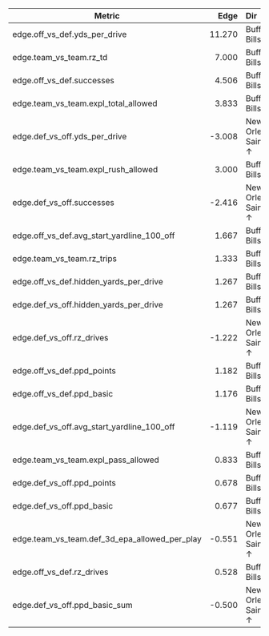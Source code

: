 | Metric | Edge | Dir |
|---|---:|:---|
| edge.off_vs_def.yds_per_drive | 11.270 | Buffalo Bills ↑ |
| edge.team_vs_team.rz_td | 7.000 | Buffalo Bills ↑ |
| edge.off_vs_def.successes | 4.506 | Buffalo Bills ↑ |
| edge.team_vs_team.expl_total_allowed | 3.833 | Buffalo Bills ↑ |
| edge.def_vs_off.yds_per_drive | -3.008 | New Orleans Saints ↑ |
| edge.team_vs_team.expl_rush_allowed | 3.000 | Buffalo Bills ↑ |
| edge.def_vs_off.successes | -2.416 | New Orleans Saints ↑ |
| edge.off_vs_def.avg_start_yardline_100_off | 1.667 | Buffalo Bills ↑ |
| edge.team_vs_team.rz_trips | 1.333 | Buffalo Bills ↑ |
| edge.off_vs_def.hidden_yards_per_drive | 1.267 | Buffalo Bills ↑ |
| edge.def_vs_off.hidden_yards_per_drive | 1.267 | Buffalo Bills ↑ |
| edge.def_vs_off.rz_drives | -1.222 | New Orleans Saints ↑ |
| edge.off_vs_def.ppd_points | 1.182 | Buffalo Bills ↑ |
| edge.off_vs_def.ppd_basic | 1.176 | Buffalo Bills ↑ |
| edge.def_vs_off.avg_start_yardline_100_off | -1.119 | New Orleans Saints ↑ |
| edge.team_vs_team.expl_pass_allowed | 0.833 | Buffalo Bills ↑ |
| edge.def_vs_off.ppd_points | 0.678 | Buffalo Bills ↑ |
| edge.def_vs_off.ppd_basic | 0.677 | Buffalo Bills ↑ |
| edge.team_vs_team.def_3d_epa_allowed_per_play | -0.551 | New Orleans Saints ↑ |
| edge.off_vs_def.rz_drives | 0.528 | Buffalo Bills ↑ |
| edge.def_vs_off.ppd_basic_sum | -0.500 | New Orleans Saints ↑ |
